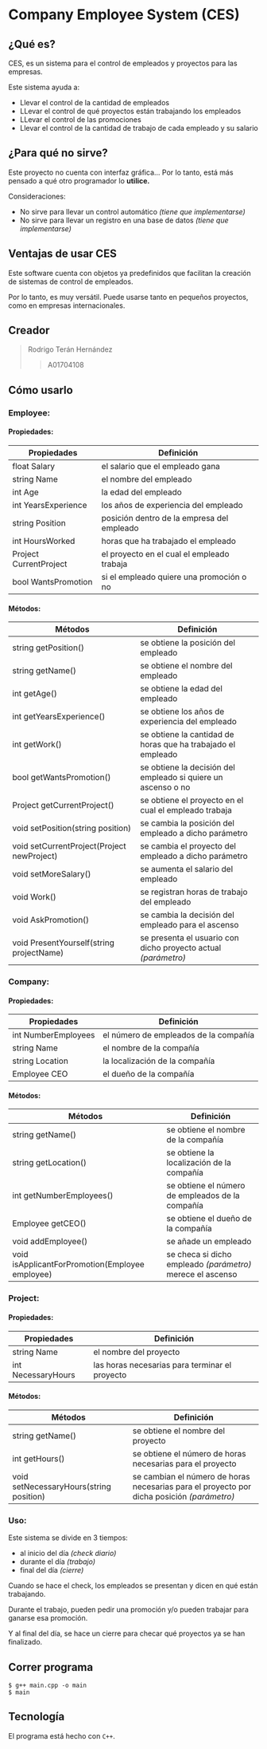 # Company Employee System (CES)

## ¿Qué es?
CES, es un sistema para el control de empleados y proyectos para las empresas.

Este sistema ayuda a:
* Llevar el control de la cantidad de empleados
* LLevar el control de qué proyectos están trabajando los empleados
* LLevar el control de las promociones
* Llevar el control de la cantidad de trabajo de cada empleado y su salario

## ¿Para qué no sirve?
Este proyecto no cuenta con interfaz gráfica... Por lo tanto, está
más pensado a qué otro programador lo **utilice.**

Consideraciones:
* No sirve para llevar un control automático *(tiene que implementarse)*
* No sirve para llevar un registro en una base de datos *(tiene que implementarse)*


## Ventajas de usar CES
Este software cuenta con objetos ya predefinidos que facilitan la creación
de sistemas de control de empleados.

Por lo tanto, es muy versátil. Puede usarse tanto en pequeños proyectos, como
en empresas internacionales.


## Creador

> Rodrigo Terán Hernández
>> A01704108

## Cómo usarlo
### Employee:
#### Propiedades:

| Propiedades             |  Definición                                  |
| ------------------------|----------------------------------------------|
| float Salary            | el salario que el empleado gana              |
| string Name             | el nombre del empleado                       |
| int Age                 | la edad del empleado                         |
| int YearsExperience     | los años de experiencia del empleado         |
| string Position         | posición dentro de la empresa del empleado   |
| int HoursWorked         | horas que ha trabajado el empleado           | 
| Project CurrentProject  | el proyecto en el cual el empleado trabaja   |
| bool WantsPromotion     | si el empleado quiere una promoción o no     |

#### Métodos:

| Métodos                                    |  Definición                                                    |
| -------------------------------------------|----------------------------------------------------------------|
| string getPosition()                       | se obtiene la posición del empleado                            |
| string getName()                           | se obtiene el nombre del empleado                              |
| int getAge()                               | se obtiene la edad del empleado                                |
| int getYearsExperience()                   | se obtiene los años de experiencia del empleado                |
| int getWork()                              | se obtiene la cantidad de horas que ha trabajado el empleado   |
| bool getWantsPromotion()                   | se obtiene la decisión del empleado si quiere un ascenso o no  | 
| Project getCurrentProject()                | se obtiene el proyecto en el cual el empleado trabaja          |
| void setPosition(string position)          | se cambia la posición del empleado a dicho parámetro           |
| void setCurrentProject(Project newProject) | se cambia el proyecto del empleado a dicho parámetro           |
| void setMoreSalary()                       | se aumenta el salario del empleado                             |
| void Work()                                | se registran horas de trabajo del empleado                     |
| void AskPromotion()                        | se cambia la decisión del empleado para el ascenso             |
| void PresentYourself(string projectName)   | se presenta el usuario con dicho proyecto actual *(parámetro)* |

### Company:
#### Propiedades:

| Propiedades             |  Definición                                  |
| ------------------------|----------------------------------------------|
| int NumberEmployees     | el número de empleados de la compañía        |
| string Name             | el nombre de la compañía                     |
| string Location         | la localización de la compañía               |
| Employee CEO            | el dueño de la compañía                      |

#### Métodos:

| Métodos                                          |  Definición                                                  |
| -------------------------------------------------|--------------------------------------------------------------|
| string getName()                                 | se obtiene el nombre de la compañía                          |
| string getLocation()                             | se obtiene la localización de la compañía                    |
| int getNumberEmployees()                         | se obtiene el número de empleados de la compañía             |
| Employee getCEO()                                | se obtiene el dueño de la compañía                           |
| void addEmployee()                               | se añade un empleado                                         |
| void isApplicantForPromotion(Employee employee)  | se checa si dicho empleado *(parámetro)* merece el ascenso   |

### Project:
#### Propiedades:

| Propiedades             |  Definición                                      |
| ------------------------|--------------------------------------------------|
| string Name             | el nombre del proyecto                           |
| int NecessaryHours      | las horas necesarias para terminar el proyecto   |

#### Métodos:

| Métodos                              |  Definición                                                                                  |
| -----------------------------------------|----------------------------------------------------------------------------------------------|
| string getName()                         | se obtiene el nombre del proyecto                                                            |
| int getHours()                           | se obtiene el número de horas necesarias para el proyecto                                    |
| void setNecessaryHours(string position)  | se cambian el número de horas necesarias para el proyecto por dicha posición *(parámetro)*   |

### Uso:

Este sistema se divide en 3 tiempos:
* al inicio del día *(check diario)*
* durante el día *(trabajo)*
* final del día *(cierre)*

Cuando se hace el check, los empleados se presentan y dicen en qué
están trabajando.

Durante el trabajo, pueden pedir una promoción y/o pueden trabajar
para ganarse esa promoción.

Y al final del día, se hace un cierre para checar qué proyectos
ya se han finalizado.

## Correr programa

```
$ g++ main.cpp -o main
$ main
```

## Tecnología

El programa está hecho con `C++`.